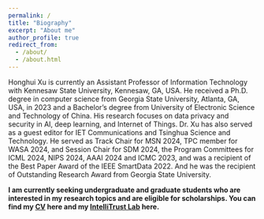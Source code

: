 ```yaml
---
permalink: /
title: "Biography"
excerpt: "About me"
author_profile: true
redirect_from:
  - /about/
  - /about.html
---
```


Honghui Xu is currently an Assistant Professor of Information Technology with Kennesaw State University, Kennesaw, GA, USA. He received a Ph.D. degree in computer science from Georgia State University, Atlanta, GA, USA, in 2023 and a Bachelor’s degree from University of Electronic Science and Technology of China. His research focuses on data privacy and security in AI, deep learning, and Internet of Things. Dr. Xu has also served as a guest editor for IET Communications and Tsinghua Science and Technology. He served as Track Chair for MSN 2024, TPC member for WASA 2024, and Session Chair for SDM 2024, the Program Committees for ICML 2024, NIPS 2024, AAAI 2024 and ICMC 2023, and was a recipient of the Best Paper Award of the IEEE SmartData 2022. And he was the recipient of Outstanding Research Award from Georgia State University.

**I am currently seeking undergraduate and graduate students who are interested in my research topics and are eligible for scholarships. You can find my [CV](../assets/Honghui_Xu_CV.pdf) here and my [IntelliTrust Lab](https://kennesaw-intellitrust-lab.github.io/IntelliTrust-Lab-Website/) here.**
